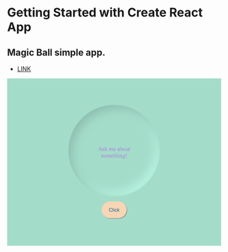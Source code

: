 # Getting Started with Create React App

## Magic Ball simple app.
- <a href="https://karvarr.github.io/MagicBall/">LINK</a>

<img src="public/image/img.webp" title="image" alt="image" width="500"/>


